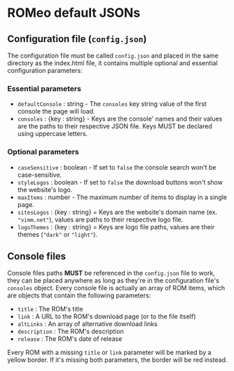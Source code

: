 # ROMeo default JSONs

## Configuration file (`config.json`)
The configuration file must be called `config.json` and placed in the same directory as the index.html file, it contains multiple optional and essential configuration parameters:

### Essential parameters
- `defaultConsole` : string - The `consoles` key string value of the first console the page will load.
- `consoles` : {key : string} - Keys are the console' names and their values are the paths to their respective JSON file. Keys MUST be declared using uppercase letters.

### Optional parameters
- `caseSensitive` : boolean - If set to `false` the console search won't be case-sensitive.
- `styleLogos` : boolean - If set to `false` the download buttons won't show the website's logo.
- `maxItems` : number - The maximum number of items to display in a single page.
- `sitesLogos` : {key : string} = Keys are the website's domain name (ex. `"vimm.net"`), values are paths to their respective logo file.
- `logoThemes` : {key : string} = Keys are logo file paths, values are their themes (`"dark"` or `"light"`).

## Console files
Console files paths **MUST** be referenced in the `config.json` file to work, they can be placed anywhere as long as they're in the configuration file's `consoles` object.
Every console file is actually an array of ROM items, which are objects that contain the following parameters:
- `title` : The ROM's title
- `link` : A URL to the ROM's download page (or to the file itself)
- `altLinks` : An array of alternative download links
- `description` : The ROM's description
- `release` : The ROM's date of release

Every ROM with a missing `title` or `link` parameter will be marked by a yellow border.
If it's missing both parameters, the border will be red instead.

